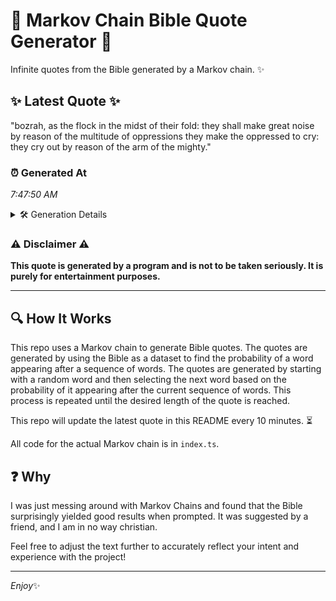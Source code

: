 # 📖 Markov Chain Bible Quote Generator 📖

Infinite quotes from the Bible generated by a Markov chain. ✨

## ✨ Latest Quote ✨
"bozrah, as the flock in the midst of their fold: they shall make great noise by reason of the multitude of oppressions they make the oppressed to cry: they cry out by reason of the arm of the mighty."

### ⏰ Generated At
*7:47:50 AM*

<details>
    <summary>🛠️ Generation Details</summary>
    <p>
        <strong>🌱 Seed:</strong> bozrah,<br>
        <strong>🔄 Iterations:</strong> 38<br>
        <strong>📜 Context History:</strong><br>[ bozrah, ]: as<br>[ bozrah,, as ]: the<br>[ bozrah,, as, the ]: flock<br>[ bozrah,, as, the, flock ]: in<br>[ bozrah,, as, the, flock, in ]: the<br>[ bozrah,, as, the, flock, in, the ]: midst<br>[ as, the, flock, in, the, midst ]: of<br>[ the, flock, in, the, midst, of ]: their<br>[ flock, in, the, midst, of, their ]: fold:<br>[ in, the, midst, of, their, fold: ]: they<br>[ the, midst, of, their, fold:, they ]: shall<br>[ midst, of, their, fold:, they, shall ]: make<br>[ of, their, fold:, they, shall, make ]: great<br>[ their, fold:, they, shall, make, great ]: noise<br>[ fold:, they, shall, make, great, noise ]: by<br>[ they, shall, make, great, noise, by ]: reason<br>[ shall, make, great, noise, by, reason ]: of<br>[ make, great, noise, by, reason, of ]: the<br>[ great, noise, by, reason, of, the ]: multitude<br>[ noise, by, reason, of, the, multitude ]: of<br>[ by, reason, of, the, multitude, of ]: oppressions<br>[ reason, of, the, multitude, of, oppressions ]: they<br>[ of, the, multitude, of, oppressions, they ]: make<br>[ the, multitude, of, oppressions, they, make ]: the<br>[ multitude, of, oppressions, they, make, the ]: oppressed<br>[ of, oppressions, they, make, the, oppressed ]: to<br>[ oppressions, they, make, the, oppressed, to ]: cry:<br>[ they, make, the, oppressed, to, cry: ]: they<br>[ make, the, oppressed, to, cry:, they ]: cry<br>[ the, oppressed, to, cry:, they, cry ]: out<br>[ oppressed, to, cry:, they, cry, out ]: by<br>[ to, cry:, they, cry, out, by ]: reason<br>[ cry:, they, cry, out, by, reason ]: of<br>[ they, cry, out, by, reason, of ]: the<br>[ cry, out, by, reason, of, the ]: arm<br>[ out, by, reason, of, the, arm ]: of<br>[ by, reason, of, the, arm, of ]: the<br>[ reason, of, the, arm, of, the ]: mighty.<br>
    </p>
</details>

### ⚠️ Disclaimer ⚠️
**This quote is generated by a program and is not to be taken seriously. It is purely for entertainment purposes.**

---

## 🔍 How It Works

This repo uses a Markov chain to generate Bible quotes. The quotes are generated by using the Bible as a dataset to find the probability of a word appearing after a sequence of words. The quotes are generated by starting with a random word and then selecting the next word based on the probability of it appearing after the current sequence of words. This process is repeated until the desired length of the quote is reached.

This repo will update the latest quote in this README every 10 minutes. ⏳

All code for the actual Markov chain is in `index.ts`.

## ❓ Why

I was just messing around with Markov Chains and found that the Bible surprisingly yielded good results when prompted. 
It was suggested by a friend, and I am in no way christian.

Feel free to adjust the text further to accurately reflect your intent and experience with the project!

---

*Enjoy*✨
